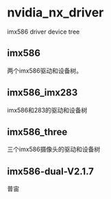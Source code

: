 # nvidia_nx_driver
imx586 driver device tree
## imx586
两个imx586驱动和设备树。
## imx586_imx283
imx586和283的驱动和设备树
## imx586_three
三个imx586摄像头的驱动和设备树
## imx586-dual-V2.1.7
普宙